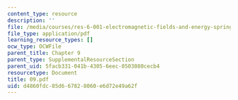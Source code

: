 ```yaml
---
content_type: resource
description: ''
file: /media/courses/res-6-001-electromagnetic-fields-and-energy-spring-2008/d4860fdc85d667828060e6d72e49a62f_09.pdf
file_type: application/pdf
learning_resource_types: []
ocw_type: OCWFile
parent_title: Chapter 9
parent_type: SupplementalResourceSection
parent_uid: 5facb331-041b-4305-6eec-0503080cecb4
resourcetype: Document
title: 09.pdf
uid: d4860fdc-85d6-6782-8060-e6d72e49a62f
---
```

